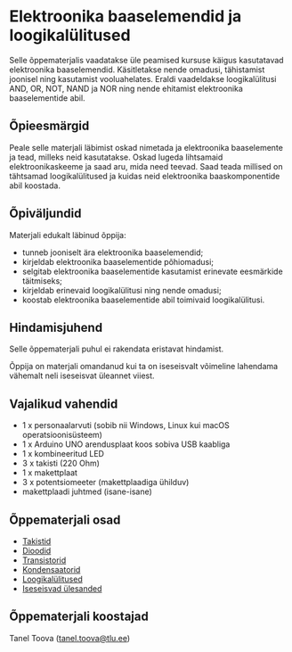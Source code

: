# Elektroonika baaselemendid ja loogikalülitused
Selle õppematerjalis vaadatakse üle peamised kursuse käigus kasutatavad elektroonika baaselemendid. Käsitletakse nende omadusi, tähistamist joonisel ning kasutamist vooluahelates.
Eraldi vaadeldakse loogikalülitusi AND, OR, NOT, NAND ja NOR ning nende ehitamist elektroonika baaselementide abil.

## Õpieesmärgid

Peale selle materjali läbimist oskad nimetada ja elektroonika baaselemente ja tead, milleks neid kasutatakse. Oskad lugeda lihtsamaid elektroonikaskeeme ja saad aru, mida need teevad. Saad teada millised on tähtsamad loogikalülitused ja kuidas neid elektroonika baaskomponentide abil koostada.

## Õpiväljundid
Materjali edukalt läbinud õppija:
* tunneb jooniselt ära elektroonika baaselemendid;
* kirjeldab elektroonika baaselementide põhiomadusi;
* selgitab elektroonika baaselementide kasutamist erinevate eesmärkide täitmiseks;
* kirjeldab erinevaid loogikalülitusi ning nende omadusi;
* koostab elektroonika baaselementide abil toimivaid loogikalülitusi.

## Hindamisjuhend

Selle õppematerjali puhul ei rakendata eristavat hindamist.

Õppija on materjali omandanud kui ta on iseseisvalt võimeline lahendama vähemalt neli iseseisvat üleannet viiest.

## Vajalikud vahendid
* 1 x personaalarvuti (sobib nii Windows, Linux kui macOS operatsioonisüsteem)
* 1 x Arduino UNO arendusplaat koos sobiva USB kaabliga
* 1 x kombineeritud LED 
* 3 x takisti (220 Ohm)
* 1 x makettplaat
* 3 x potentsiomeeter (makettplaadiga ühilduv)
* makettplaadi juhtmed (isane-isane)

## Õppematerjali osad
* [Takistid](materjalid/1_takistid.md)
* [Dioodid](materjalid/2_dioodid.md)
* [Transistorid](materjalid/3_transistorid.md)
* [Kondensaatorid](materjalid/4_kondensaatorid.md)
* [Loogikalülitused](materjalid/5_loogikalülitused.md)
* [Iseseisvad ülesanded](materjalid/6_isesisvad_ülesanded.md)

## Õppematerjali koostajad

Tanel Toova (tanel.toova@tlu.ee)
